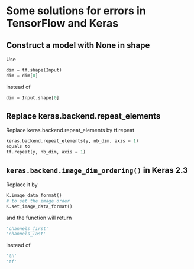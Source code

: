 # Some solutions for errors in TensorFlow and Keras

## Construct a model with None in shape
Use

```python
dim = tf.shape(Input)
dim = dim[0]
```
instead of 

```python
dim = Input.shape[0]
```

## Replace keras.backend.repeat_elements
Replace keras.backend.repeat_elements by tf.repeat

```python
keras.backend.repeat_elements(y, nb_dim, axis = 1)
equals to
tf.repeat(y, nb_dim, axis = 1)

```
## ```keras.backend.image_dim_ordering()``` in Keras 2.3
Replace it by 

```python
K.image_data_format()
# to set the image order
K.set_image_data_format()
```
and the function will return

```python
'channels_first'
'channels_last'
```
instead of 
```python
'th'
'tf'
```